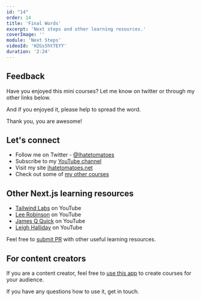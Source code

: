 ```yaml
---
id: "14"
order: 14
title: 'Final Words'
excerpt: 'Next steps and other learning resources.'
coverImage: ''
module: 'Next Steps'
videoId: 'HZGs5htTEYY'
duration: '2:24'
---
```


## Feedback

Have you enjoyed this mini courses? Let me know on twitter or through my other links below.

And if you enjoyed it, please help to spread the word.

Thank you, you are awesome!

## Let's connect

- Follow me on Twitter - [@Ihatetomatoes](https://twitter.com/ihatetomatoes)
- Subscribe to my [YouTube channel](https://www.youtube.com/channel/UC7O6CntQoAI-wYyJxYiqNUg)
- Visit my site [ihatetomatoes.net](https://ihatetomatoes.net/)
- Check out some of [my other courses](https://ihatetomatoes.net/store/)

## Other Next.js learning resources

- [Tailwind Labs](https://www.youtube.com/channel/UCOe-8z68tgw9ioqVvYM4ddQ) on YouTube
- [Lee Robinson](https://www.youtube.com/user/MaStaleee/videos) on YouTube
- [James Q Quick](https://www.youtube.com/c/JamesQQuick) on YouTube
- [Leigh Halliday](https://www.youtube.com/c/leighhalliday/) on YouTube

Feel free to [submit PR](https://github.com/Ihatetomatoes/nextjs-101) with other useful learning resources.

## For content creators

If you are a content creator, feel free to [use this app](https://github.com/Ihatetomatoes/nextjs-101) to create courses for your audience.

If you have any questions how to use it, get in touch.
